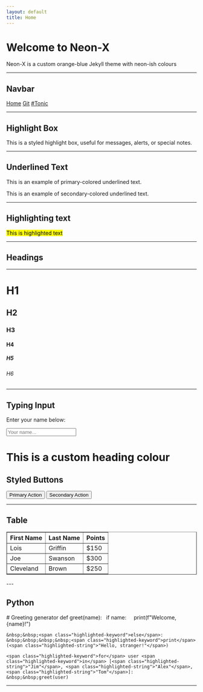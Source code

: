 ```yaml
---
layout: default
title: Home
---
```




# Welcome to Neon-X

Neon-X is a custom orange-blue Jekyll theme with neon-ish colours

---

## Navbar

<div class="floating-navbar">
  <a href="https://v659.github.io/jekyll_theme-new-v659/">Home</a>
  <a href="https://github.com/v659/jekyll_theme-new-v659">Git</a>
  <a href="https://tonic.hackclub.com/">#Tonic</a>
</div>

---

## Highlight Box

<div class="highlight-box">
   This is a styled highlight box, useful for messages, alerts, or special notes.
</div>

---

## Underlined Text

<p class="underline-primary">This is an example of primary-colored underlined text.</p>
<p class="underline-secondary">This is an example of secondary-colored underlined text.</p>

---
## Highlighting text

<mark>This is highlighted text</mark>

---
## Headings

---

<p><h1>H1</h1><h2>H2</h2><h3>H3</h3><h4>H4</h4><h5>H5</h5><h6>H6</h6></p>

---

##  Typing Input

<div class="card">
  <p>Enter your name below:</p>
  <input type="text" class="typing-box" placeholder="Your name..." />
</div>

# This is a custom heading colour

<div class="card">
  <h2>Styled Buttons</h2>
  <button class="btn-primary">Primary Action</button>
  <button class="btn-secondary">Secondary Action</button>
</div>

---

## Table

<table border=1>
  <tr>
  <th>First Name</th>
  <th>Last Name</th>
  <th>Points</th>
  </tr>
  <tr>
  <td>Lois</td>
  <td>Griffin</td>
  <td>$150</td>
  </tr>
  <tr>
  <td>Joe</td>
  <td>Swanson</td>
  <td>$300</td>
  </tr>
  <tr>
  <td>Cleveland</td>
  <td>Brown</td>
  <td>$250</td>
  </tr>
</table>
---

## Python
<div class="code-editor-container">

  <div id="highlighted-code">
    <span class="highlighted-comment"># Greeting generator</span>
    <span class="highlighted-keyword">def</span> greet(<span class="highlighted-keyword">name</span>):
    &nbsp;&nbsp;<span class="highlighted-keyword">if</span> name:
    &nbsp;&nbsp;&nbsp;&nbsp;<span class="highlighted-keyword">print</span>(<span class="highlighted-string">f"Welcome, {name}!"</span>)

    &nbsp;&nbsp;<span class="highlighted-keyword">else</span>:
    &nbsp;&nbsp;&nbsp;&nbsp;<span class="highlighted-keyword">print</span>(<span class="highlighted-string">"Hello, stranger!"</span>)

    <span class="highlighted-keyword">for</span> user <span class="highlighted-keyword">in</span> [<span class="highlighted-string">"Jim"</span>, <span class="highlighted-string">"Alex"</span>, <span class="highlighted-string">"Tom"</span>]:
    &nbsp;&nbsp;greet(user)
  </div>
</div>










---

